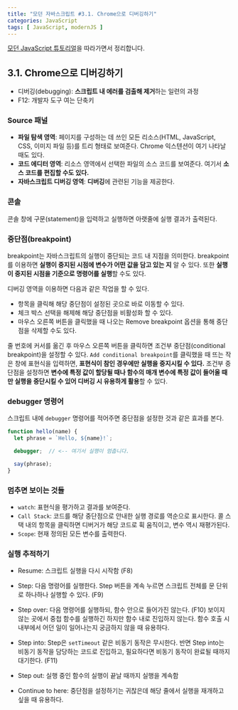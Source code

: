 ```yaml
---
title: "모던 자바스크립트 #3.1. Chrome으로 디버깅하기"
categories: JavaScript
tags: [ JavaScript, modernJS ]
---
```


[모던 JavaScript 튜토리얼](https://ko.javascript.info/)을 따라가면서 정리합니다.

## 3.1. Chrome으로 디버깅하기

- 디버깅(debugging): **스크립트 내 에러를 검출해 제거**하는 일련의 과정
- F12: 개발자 도구 여는 단축키

### Source 패널

- **파일 탐색 영역**: 페이지를 구성하는 데 쓰인 모든 리소스(HTML, JavaScript, CSS, 이미지 파일 등)를 트리 형태로 보여준다. Chrome 익스텐션이 여기 나타날 때도 있다.
- **코드 에디터 영역**: 리소스 영역에서 선택한 파일의 소스 코드를 보여준다. 여기서 **소스 코드를 편집할 수도 있다.**
- **자바스크립트 디버깅 영역**: **디버깅**에 관련된 기능을 제공한다.

### 콘솔

콘솔 창에 구문(statement)을 입력하고 실행하면 아랫줄에 실행 결과가 출력된다.

### 중단점(breakpoint)

breakpoint는 자바스크립트의 실행이 중단되는 코드 내 지점을 의미한다. breakpoint를 이용하면 **실행이 중지된 시점에 변수가 어떤 값을 담고 있는 지** 알 수 있다. 또한 **실행이 중지된 시점을 기준으로 명령어를 실행**할 수도 있다. 

디버깅 영역을 이용하면 다음과 같은 작업을 할 수 있다.

- 항목을 클릭해 해당 중단점이 설정된 곳으로 바로 이동할 수 있다.
- 체크 박스 선택을 해제해 해당 중단점을 비활성화 할 수 있다.
- 마우스 오른쪽 버튼을 클릭했을 때 나오는 Remove breakpoint 옵션을 통해 중단점을 삭제할 수도 있다.

줄 번호에 커서를 옮긴 후 마우스 오른쪽 버튼을 클릭하면 조건부 중단점(conditional breakpoint)을 설정할 수 있다. `Add conditional breakpoint`를 클릭했을 때 뜨는 작은 창에 표현식을 입력하면, **표현식이 참인 경우에만 실행을 중지시킬 수 있다.** 조건부 중단점을 설정하면 **변수에 특정 값이 할당될 때나 함수의 매개 변수에 특정 값이 들어올 때만 실행을 중단시킬 수 있어 디버깅 시 유용하게 활용**할 수 있다. 

### debugger 명령어

스크립트 내에 `debugger` 명령어를 적어주면 중단점을 설정한 것과 같은 효과를 본다.

```js
function hello(name) {
  let phrase = `Hello, ${name}!`;

  debugger;  // <-- 여기서 실행이 멈춥니다.

  say(phrase);
}
```

### 멈추면 보이는 것들

- `watch`: 표현식을 평가하고 결과를 보여준다.
- `Call Stack`: 코드를 해당 중단점으로 안내한 실행 경로를 역순으로 표시한다. 콜 스택 내의 항목을 클릭하면 디버거가 해당 코드로 휙 움직이고, 변수 역시 재평가된다. 
- `Scope`: 현재 정의된 모든 변수를 출력한다.

### 실행 추적하기

- Resume: 스크립트 실행을 다시 시작함 (F8)
- Step: 다음 명령어를 실행한다. Step 버튼을 계속 누르면 스크립트 전체를 문 단위로 하나하나 실행할 수 있다. (F9)
- Step over: 다음 명령어를 실행하되, 함수 안으로 들어가진 않는다. (F10) 보이지 않는 곳에서 중첩 함수를 실행하긴 하지만 함수 내로 진입하지 않는다. 함수 호출 시 내부에서 어던 일이 일어나는지 궁금하지 않을 때 유용하다.
- Step into: Step은 `setTimeout` 같은 비동기 동작은 무시한다. 반면 Step into는 비동기 동작을 담당하는 코드로 진입하고, 필요하다면 비동기 동작이 완료될 때까지 대기한다. (F11)
- Step out: 실행 중인 함수의 실행이 끝날 때까지 실행을 계속함

- Continue to here: 중단점을 설정하기는 귀찮은데 해당 줄에서 실행을 재개하고 싶을 때 유용하다.